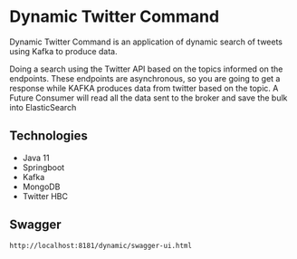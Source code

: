 # Dynamic Twitter Command

Dynamic Twitter Command is an application of dynamic search of tweets using Kafka to produce data.

Doing a search using the Twitter API based on the topics informed on the endpoints. These endpoints are asynchronous, so you are going to get a response while KAFKA produces data from twitter based on the topic.
A Future Consumer will read all the data sent to the broker and save the bulk into ElasticSearch 

## Technologies
- Java 11
- Springboot
- Kafka
- MongoDB
- Twitter HBC

## Swagger 

```bash
http://localhost:8181/dynamic/swagger-ui.html
```

